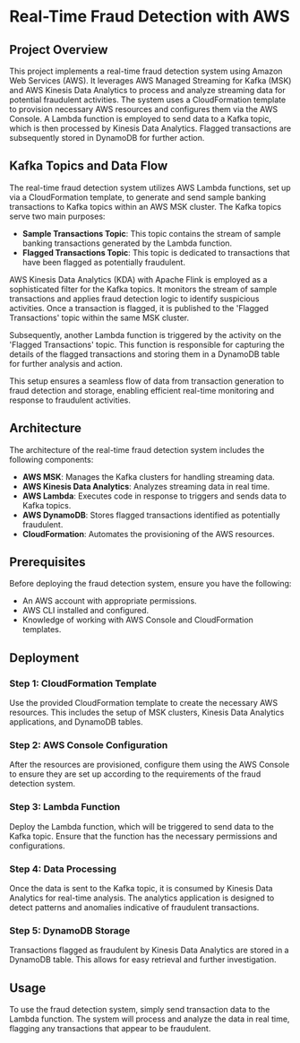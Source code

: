 # Real-Time Fraud Detection with AWS

## Project Overview
This project implements a real-time fraud detection system using Amazon Web Services (AWS). It leverages AWS Managed Streaming for Kafka (MSK) and AWS Kinesis Data Analytics to process and analyze streaming data for potential fraudulent activities. The system uses a CloudFormation template to provision necessary AWS resources and configures them via the AWS Console. A Lambda function is employed to send data to a Kafka topic, which is then processed by Kinesis Data Analytics. Flagged transactions are subsequently stored in DynamoDB for further action.

## Kafka Topics and Data Flow
The real-time fraud detection system utilizes AWS Lambda functions, set up via a CloudFormation template, to generate and send sample banking transactions to Kafka topics within an AWS MSK cluster. The Kafka topics serve two main purposes:
- **Sample Transactions Topic**: This topic contains the stream of sample banking transactions generated by the Lambda function.
- **Flagged Transactions Topic**: This topic is dedicated to transactions that have been flagged as potentially fraudulent.

AWS Kinesis Data Analytics (KDA) with Apache Flink is employed as a sophisticated filter for the Kafka topics. It monitors the stream of sample transactions and applies fraud detection logic to identify suspicious activities. Once a transaction is flagged, it is published to the 'Flagged Transactions' topic within the same MSK cluster.

Subsequently, another Lambda function is triggered by the activity on the 'Flagged Transactions' topic. This function is responsible for capturing the details of the flagged transactions and storing them in a DynamoDB table for further analysis and action.

This setup ensures a seamless flow of data from transaction generation to fraud detection and storage, enabling efficient real-time monitoring and response to fraudulent activities.


## Architecture
The architecture of the real-time fraud detection system includes the following components:
- **AWS MSK**: Manages the Kafka clusters for handling streaming data.
- **AWS Kinesis Data Analytics**: Analyzes streaming data in real time.
- **AWS Lambda**: Executes code in response to triggers and sends data to Kafka topics.
- **AWS DynamoDB**: Stores flagged transactions identified as potentially fraudulent.
- **CloudFormation**: Automates the provisioning of the AWS resources.

## Prerequisites
Before deploying the fraud detection system, ensure you have the following:
- An AWS account with appropriate permissions.
- AWS CLI installed and configured.
- Knowledge of working with AWS Console and CloudFormation templates.

## Deployment
### Step 1: CloudFormation Template
Use the provided CloudFormation template to create the necessary AWS resources. This includes the setup of MSK clusters, Kinesis Data Analytics applications, and DynamoDB tables.

### Step 2: AWS Console Configuration
After the resources are provisioned, configure them using the AWS Console to ensure they are set up according to the requirements of the fraud detection system.

### Step 3: Lambda Function
Deploy the Lambda function, which will be triggered to send data to the Kafka topic. Ensure that the function has the necessary permissions and configurations.

### Step 4: Data Processing
Once the data is sent to the Kafka topic, it is consumed by Kinesis Data Analytics for real-time analysis. The analytics application is designed to detect patterns and anomalies indicative of fraudulent transactions.

### Step 5: DynamoDB Storage
Transactions flagged as fraudulent by Kinesis Data Analytics are stored in a DynamoDB table. This allows for easy retrieval and further investigation.

## Usage
To use the fraud detection system, simply send transaction data to the Lambda function. The system will process and analyze the data in real time, flagging any transactions that appear to be fraudulent.






